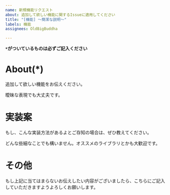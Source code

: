 ```yaml
---
name: 新規機能リクエスト
about: 追加して欲しい機能に関するIssueに適用してください
title: "[機能] 〜簡潔な説明〜"
labels: 機能
assignees: OldBigBuddha

---
```

__**`*`がついているものは必ずご記入ください**__

# About(*)
追加して欲しい機能をお伝えください。

曖昧な表現でも大丈夫です。

# 実装案
もし、こんな実装方法があるよとご存知の場合は、ぜひ教えてください。

どんな些細なことでも構いません。オススメのライブラリとかも大歓迎です。

# その他
もし上記に当てはまらないお伝えしたい内容がございましたら、こちらにご記入していただきますようよろしくお願いします。